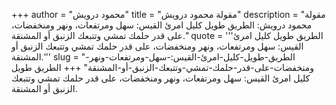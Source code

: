 +++
author = "محمود درويش"
title = "مقولة محمود درويش"
description = "مقولة محمود درويش: الطريق طويل كليل امرئ القيس: سهل ومرتفعات، ونهر ومنخفضات، على قدر حلمك تمشي وتتبعك الزنبق أو المشنقة."
quote = '''الطريق طويل كليل امرئ القيس: سهل ومرتفعات، ونهر ومنخفضات، على قدر حلمك تمشي وتتبعك الزنبق أو المشنقة.'''
slug = "الطريق-طويل-كليل-امرئ-القيس:-سهل-ومرتفعات-ونهر-ومنخفضات-على-قدر-حلمك-تمشي-وتتبعك-الزنبق-أو-المشنقة"
+++
الطريق طويل كليل امرئ القيس: سهل ومرتفعات، ونهر ومنخفضات، على قدر حلمك تمشي وتتبعك الزنبق أو المشنقة.
